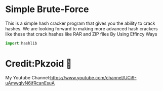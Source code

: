 # Simple Brute-Force
This is a simple hash cracker program that gives you the ability to crack hashes. We are looking forward to making more advanced hash crackers like these that crack hashes like RAR and ZIP files
By Using Effincy Ways

```python
import hashlib
```
# Credit:Pkzoid 🤩
My Youtube Channel:https://www.youtube.com/channel/UCi9-uAmwqlvN6jfRcanEsuA
